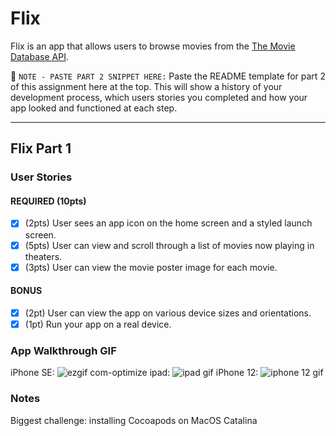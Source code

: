 
# Flix

Flix is an app that allows users to browse movies from the [The Movie Database API](http://docs.themoviedb.apiary.io/#).

📝 `NOTE - PASTE PART 2 SNIPPET HERE:` Paste the README template for part 2 of this assignment here at the top. This will show a history of your development process, which users stories you completed and how your app looked and functioned at each step.

---

## Flix Part 1

### User Stories

#### REQUIRED (10pts)
- [x] (2pts) User sees an app icon on the home screen and a styled launch screen.
- [x] (5pts) User can view and scroll through a list of movies now playing in theaters.
- [x] (3pts) User can view the movie poster image for each movie.

#### BONUS
- [x] (2pt) User can view the app on various device sizes and orientations.
- [x] (1pt) Run your app on a real device.

### App Walkthrough GIF
iPhone SE: 
![ezgif com-optimize](https://user-images.githubusercontent.com/49248018/113521570-2e7f9400-954f-11eb-94e2-b3210774b137.gif)
ipad:
![ipad gif](https://user-images.githubusercontent.com/49248018/114280195-0aa7cc80-99ed-11eb-8df9-a5e610e3e9f0.gif)
iPhone 12:
![iphone 12 gif](https://user-images.githubusercontent.com/49248018/114280207-1bf0d900-99ed-11eb-9fcf-356df4f58172.gif)


### Notes
Biggest challenge: installing Cocoapods on MacOS Catalina
